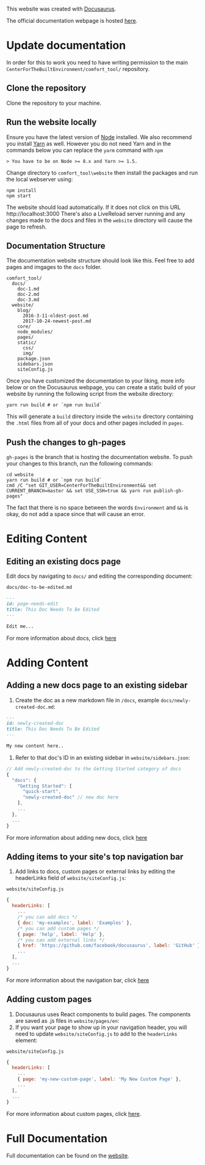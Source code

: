 This website was created with [Docusaurus](https://docusaurus.io/).

The official documentation webpage is hosted [here](https://CenterForTheBuiltEnvironment.github.io/comfort_tool/docs/ashrae55.html).

# Update documentation

In order for this to work you need to have writing permission to the main `CenterForTheBuiltEnvironment/comfort_tool/` repository.

## Clone the repository

Clone the repository to your machine.

## Run the website locally

Ensure you have the latest version of [Node](https://nodejs.org/en/download/) installed. We also recommend you install [Yarn](https://yarnpkg.com/en/docs/install) as well. However you do not need Yarn and in the commands below you can replace the `yarm` command with `npm`

    > You have to be on Node >= 8.x and Yarn >= 1.5.

Change directory to `comfort_tool\website` then install the packages and run the local webserver using:
```
npm install
npm start
```

The website should load automatically. If it does not click on this URL http://localhost:3000
There's also a LiveReload server running and any changes made to the docs and files in the `website` directory will cause the page to refresh.

## Documentation Structure

The documentation website structure should look like this. Feel free to add pages and imgages to the `docs` folder.

```
comfort_tool/
  docs/
    doc-1.md
    doc-2.md
    doc-3.md
  website/
    blog/
      2016-3-11-oldest-post.md
      2017-10-24-newest-post.md
    core/
    node_modules/
    pages/
    static/
      css/
      img/
    package.json
    sidebars.json
    siteConfig.js
```

Once you have customized the documentation to your liking, more info below or on the Docusaurus webpage, you can create a static build of your website by running the following script from the website directory:

```
yarn run build # or `npm run build`
```

This will generate a `build` directory inside the `website` directory containing the `.html` files from all of your docs and other pages included in `pages`.


## Push the changes to gh-pages

`gh-pages` is the branch that is hosting the documentation website. To push your changes to this branch, run the following commands:

```
cd website
yarn run build # or `npm run build`
cmd /C "set GIT_USER=CenterForTheBuiltEnvironment&& set CURRENT_BRANCH=master && set USE_SSH=true && yarn run publish-gh-pages"
```

The fact that there is no space between the words `Environment` and `&&` is okay, do not add a space since that will cause an error.

# Editing Content

## Editing an existing docs page

Edit docs by navigating to `docs/` and editing the corresponding document:

`docs/doc-to-be-edited.md`

```markdown
---
id: page-needs-edit
title: This Doc Needs To Be Edited
---

Edit me...
```

For more information about docs, click [here](https://docusaurus.io/docs/en/navigation)

# Adding Content

## Adding a new docs page to an existing sidebar

1. Create the doc as a new markdown file in `/docs`, example `docs/newly-created-doc.md`:

```md
---
id: newly-created-doc
title: This Doc Needs To Be Edited
---

My new content here..
```

1. Refer to that doc's ID in an existing sidebar in `website/sidebars.json`:

```javascript
// Add newly-created-doc to the Getting Started category of docs
{
  "docs": {
    "Getting Started": [
      "quick-start",
      "newly-created-doc" // new doc here
    ],
    ...
  },
  ...
}
```

For more information about adding new docs, click [here](https://docusaurus.io/docs/en/navigation)

## Adding items to your site's top navigation bar

1. Add links to docs, custom pages or external links by editing the headerLinks field of `website/siteConfig.js`:

`website/siteConfig.js`

```javascript
{
  headerLinks: [
    ...
    /* you can add docs */
    { doc: 'my-examples', label: 'Examples' },
    /* you can add custom pages */
    { page: 'help', label: 'Help' },
    /* you can add external links */
    { href: 'https://github.com/facebook/docusaurus', label: 'GitHub' },
    ...
  ],
  ...
}
```

For more information about the navigation bar, click [here](https://docusaurus.io/docs/en/navigation)

## Adding custom pages

1. Docusaurus uses React components to build pages. The components are saved as .js files in `website/pages/en`:
1. If you want your page to show up in your navigation header, you will need to update `website/siteConfig.js` to add to the `headerLinks` element:

`website/siteConfig.js`

```javascript
{
  headerLinks: [
    ...
    { page: 'my-new-custom-page', label: 'My New Custom Page' },
    ...
  ],
  ...
}
```

For more information about custom pages, click [here](https://docusaurus.io/docs/en/custom-pages).

# Full Documentation

Full documentation can be found on the [website](https://docusaurus.io/).
